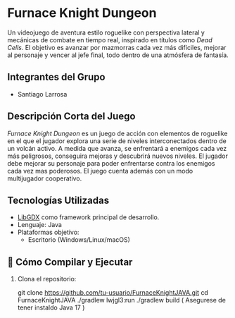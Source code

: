 # Furnace Knight Dungeon

Un videojuego de aventura estilo roguelike con perspectiva lateral y mecánicas de combate en tiempo real, inspirado en títulos como *Dead Cells*. El objetivo es avanzar por mazmorras cada vez más difíciles, mejorar al personaje y vencer al jefe final, todo dentro de una atmósfera de fantasía.

## Integrantes del Grupo

- Santiago Larrosa  

## Descripción Corta del Juego

*Furnace Knight Dungeon* es un juego de acción con elementos de roguelike en el que el jugador explora una serie de niveles interconectados dentro de un volcán activo. A medida que avanza, se enfrentará a enemigos cada vez más peligrosos, conseguira mejoras y descubrirá nuevos niveles. El jugador debe mejorar su personaje para poder enfrentarse contra los enemigos cada vez mas poderosos. El juego cuenta además con un modo multijugador cooperativo.

## Tecnologías Utilizadas

- [LibGDX](https://libgdx.com/) como framework principal de desarrollo.
- Lenguaje: Java
- Plataformas objetivo:
  - Escritorio (Windows/Linux/macOS)

## 🚀 Cómo Compilar y Ejecutar

1. Clona el repositorio:

   git clone https://github.com/tu-usuario/FurnaceKnightJAVA.git
   cd FurnaceKnightJAVA
   ./gradlew lwjgl3:run
   ./gradlew build
( Asegurese de tener instaldo Java 17 )
